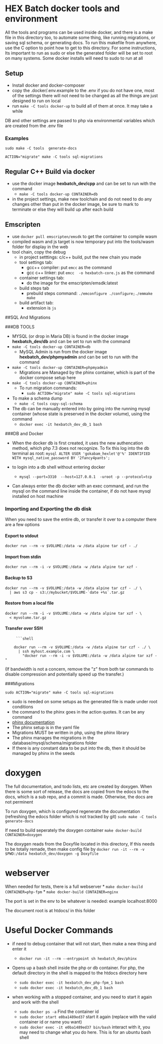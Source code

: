# HEX Batch docker tools and environment

All the tools and programs can be used inside docker, and there is a make file in this directory too, to automate some thing, like running migrations, or saving sql schema, or generating docs. To run this makefile from anywhere, use the C option to point how to get to this directory. For some instructions, Its important to run as sudo or else the generated folder will be set to root on many systems. Some docker installs will need to sudo to run at all

## Setup
* Install docker and docker-composer
* copy the .docker/.env.example to the .env if you do not have one, most of the settings there will not need to be changed as all the things are just designed to run on local
* run `make -C tools docker-up` to build all of them at once. It may take a while

DB and other settings are passed to php via environmental variables which are created from the .env file
    
### Examples            

    sudo make -C tools  generate-docs
    
    ACTION="migrate" make -C tools sql-migrations


## Regular C++ Build via docker

* use the docker image **hexbatch_dev/cpp** and can be set to run with the command
    * `make -C tools docker-up CONTAINER=db`
* in the project settings, make new toolchain and do not need to do any changes other than put in the docker image, be sure to mark to terminate or else they will build up after each build    

## Emscripten

* use `docker pull emscripten/emsdk` to get the container to compile wasm
* compiled wasm and js target is now temporary put into the tools/wasm folder for display in the web 
* tool chain, copy the debug
  * in project setttings: c/c++ build, put the new chain you made
  * tool settings tab:
    * gcc++ compiler: put `emcc` as the command
    * gcc c++ linker: put `emcc  -o hexbatch-core.js` as the command
  * container settings tab:
    * do the image for the emscripten/emsdk:latest
  * build steps tab 
    * prebuild steps command: `./emconfigure ./configure;./emmake make`
  * build artifact tab:
    * extension is `js`  
    
    
##SQL And Migrations

###DB TOOLS

* MYSQL (or drop in Maria DB) is found in the docker image **hexbatch_dev/db** and can be set to run with the command
* `make -C tools docker-up CONTAINER=db`
    * MySQL Admin is run from the docker image **hexbatch_dev/phpmyadmin** and can be set to run with the command
* `make -C tools docker-up CONTAINER=phpmyadmin`
    * Migrations are Managed by the phinx container, which is part of the docker compose setup here
* `make -C tools docker-up CONTAINER=phinx`
  * To run migration commands:  
    * `sudo ACTION="migrate" make -C tools sql-migrations`
* To make a schema dump
     * `make -C tools copy-sql-schema`
* The db can be manually entered into by going into the running mysql container (whose state is preserved in the docker volume), using the command 
    * `docker exec -it hexbatch_dev_db_1 bash`
    

###DB and Docker

* When the docker db is first created, it uses the new authencation method, which php 7.3 does not recognize. To fix this log into the db terminal as root:
		    ```mysql
		    ALTER USER 'gokabam_hexlet'@'%' IDENTIFIED WITH mysql_native_password BY '2fancy4pants';
		    ```    
  
* to login into a db shell without entering docker
    * `mysql --port=3310  --host=127.0.0.1  -uroot -p --protocol=tcp`  

* Can always enter the db docker with an exec command, and run the mysql on the command line inside the container, if do not have mysql installed on host machine


### Importing and Exporting the db disk

When you need to save the entire db, or transfer it over to a computer there are a few options

#### Export to stdout
    docker run --rm -v $VOLUME:/data -w /data alpine tar czf - ./

#### Import from stdin
    docker run --rm -i -v $VOLUME:/data -w /data alpine tar xzf -

#### Backup to S3
    docker run --rm -v $VOLUME:/data -w /data alpine tar czf - ./ \
      | aws s3 cp - s3://mybucket/$VOLUME-`date +%s`.tar.gz

#### Restore from a local file
    docker run --rm -i -v $VOLUME:/data -w /data alpine tar xzf - \
      < myvolume.tar.gz

#### Transfer over SSH

 
		 ```shell
		    
		docker run --rm -v $VOLUME:/data -w /data alpine tar czf - ./ \
		  | ssh myhost.example.com \
		    "docker run --rm -i -v $VOLUME:/data -w /data alpine tar xzf -"

(If bandwidth is not a concern, remove the "z" from both tar commands to disable compression and potentially speed up the transfer.)
    
###Migrations


`sudo ACTION="migrate" make -C tools sql-migrations`

* sudo is needed on some setups as the generated file is made under root conditions 
* the command to the phinx goes in the action quotes. It can be any command
* [phinx documentation](https://book.cakephp.org/phinx/0/en/contents.html)
* The phinx setup is in the yaml file
* Migrations MUST be written in php, using the phinx library
* The phinx manages the migrations in the database/mysql/schema/migrations folder
* If there is any constant data to be put into the db, then it should be managed by phinx in the seeds 
    

# doxygen

The full documentation, and todo lists, etc are created by doxygen. When there is some sort of release, the docs are copied from the edocs to the docs, which is a sub repo, and a commit is made. Otherwise, the docs are not perminent 

To run doxygen, which is configured regenerate the documentation (refreshing the edocs folder which is not tracked by git)
	`sudo make -C tools  generate-docs`

If need to build seperately the doxygen container
	`make docker-build CONTAINER=doxygen`

The doxygen reads from the Doxyfile located in this directory, If this needs to be totally remade, then make config file by
`docker run -it --rm -v $PWD:/data hexbatch_dev/doxygen -g Doxyfile`

# webserver

When needed for tests, there is a full webserver 
	* `make docker-build CONTAINER=php-fpm`
	* `make docker-build CONTAINER=nginx` 
	
The port is set in the env to be whatever is needed: example localhost:8000
	
The document root is at htdocs/ in this folder

     
        
# Useful Docker Commands

* if need to debug container that will not start, then make a new thing and enter it
   	 * `docker run -it --rm --entrypoint sh hexbatch_dev/phinx` 

* Opens up a bash shell inside the php or db container. For php, the default directory in the shell is mapped to the htdocs directory here
    * `sudo docker exec -it hexbatch_dev_php-fpm_1 bash`
    * `sudo docker exec -it hexbatch_dev_db_1 bash`

* when working with a stopped container, and you need to start it again and work with the shell
    * `sudo docker ps -a`  Find the container id
    * `sudo docker start e0ba1489ed37`  start it again (replace with the valid container id or name you want)
    * `sudo docker exec -it e0ba1489ed37 bin/bash` interact with it, you may need to change what you do here. This is for an ubuntu bash shell









